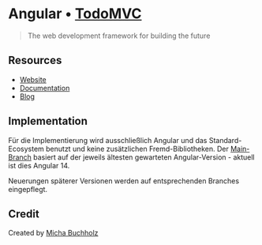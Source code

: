 # Angular • [TodoMVC](http://todomvc.com)

> The web development framework for building the future

## Resources

- [Website](https://angular.io/)
- [Documentation](https://angular.io/docs)
- [Blog](https://blog.angular.io/)

## Implementation

Für die Implementierung wird ausschließlich Angular und das Standard-Ecosystem benutzt und keine zusätzlichen Fremd-Bibliotheken. Der [Main-Branch](https://github.com/lean-ng/sample-todomvc/tree/main) basiert auf der jeweils ältesten gewarteten Angular-Version - aktuell ist dies Angular 14.

Neuerungen späterer Versionen werden auf entsprechenden Branches eingepflegt.

## Credit

Created by [Micha Buchholz](https://lean-stack.rocks)
